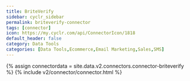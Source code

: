 ```yaml
---
title: BriteVerify
sidebar: cyclr_sidebar
permalink: briteverify-connector
tags: [connector]
icon: https://my.cyclr.com/api/ConnectorIcon/1818
default_header: false
category: Data Tools
categories: [Data Tools,Ecommerce,Email Marketing,Sales,SMS]
---
```

{% assign connectordata = site.data.v2.connectors.connector-briteverify %}
{% include v2/connector/connector.html %}	